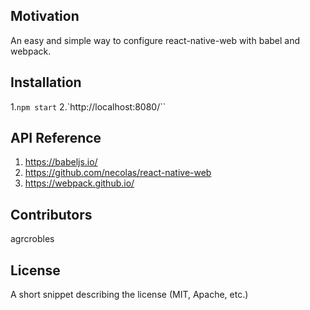 ## Motivation

An easy and simple way to configure react-native-web with babel and webpack.

## Installation

1.`npm start`
2.`http://localhost:8080/``

## API Reference

1. https://babeljs.io/
2. https://github.com/necolas/react-native-web
3. https://webpack.github.io/

## Contributors

agrcrobles

## License

A short snippet describing the license (MIT, Apache, etc.)
